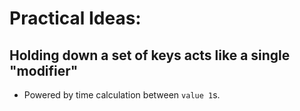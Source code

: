 # Practical Ideas:

## Holding down a set of keys acts like a single "modifier"
- Powered by time calculation between `value 1`s.
